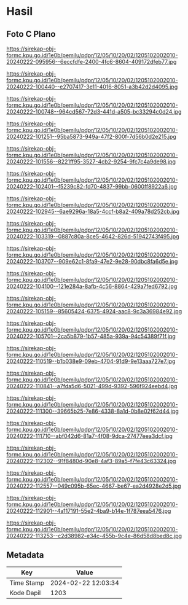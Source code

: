 # Hasil

## Foto C Plano

https://sirekap-obj-formc.kpu.go.id/1e0b/pemilu/pdpr/12/05/10/20/02/1205102002010-20240222-095956--6eccfdfe-2400-4fc6-8604-409172dfeb77.jpg

https://sirekap-obj-formc.kpu.go.id/1e0b/pemilu/pdpr/12/05/10/20/02/1205102002010-20240222-100440--e2707417-3e11-4016-8051-a3b42d2d4095.jpg

https://sirekap-obj-formc.kpu.go.id/1e0b/pemilu/pdpr/12/05/10/20/02/1205102002010-20240222-100748--964cd567-72d3-441d-a505-bc33294c0d24.jpg

https://sirekap-obj-formc.kpu.go.id/1e0b/pemilu/pdpr/12/05/10/20/02/1205102002010-20240222-101251--95ba5873-949a-47f2-800f-7d56b0d2e215.jpg

https://sirekap-obj-formc.kpu.go.id/1e0b/pemilu/pdpr/12/05/10/20/02/1205102002010-20240222-101556--8221ff95-3527-4cb2-9254-9fc7c4a9de98.jpg

https://sirekap-obj-formc.kpu.go.id/1e0b/pemilu/pdpr/12/05/10/20/02/1205102002010-20240222-102401--f5239c82-fd70-4837-99bb-0600ff8922a6.jpg

https://sirekap-obj-formc.kpu.go.id/1e0b/pemilu/pdpr/12/05/10/20/02/1205102002010-20240222-102945--6ae9296a-18a5-4ccf-b8a2-409a78d252cb.jpg

https://sirekap-obj-formc.kpu.go.id/1e0b/pemilu/pdpr/12/05/10/20/02/1205102002010-20240222-103319--0887c80a-8ce5-4642-826d-51942743f495.jpg

https://sirekap-obj-formc.kpu.go.id/1e0b/pemilu/pdpr/12/05/10/20/02/1205102002010-20240222-103707--909e62c1-8fa9-47e2-9e28-90dbc8fa6d5e.jpg

https://sirekap-obj-formc.kpu.go.id/1e0b/pemilu/pdpr/12/05/10/20/02/1205102002010-20240222-104100--121e284a-8afb-4c56-8864-429a7fed6792.jpg

https://sirekap-obj-formc.kpu.go.id/1e0b/pemilu/pdpr/12/05/10/20/02/1205102002010-20240222-105159--85605424-6375-4924-aac8-9c3a36984e92.jpg

https://sirekap-obj-formc.kpu.go.id/1e0b/pemilu/pdpr/12/05/10/20/02/1205102002010-20240222-105701--2ca5b879-1b57-485a-939a-94c54389f71f.jpg

https://sirekap-obj-formc.kpu.go.id/1e0b/pemilu/pdpr/12/05/10/20/02/1205102002010-20240222-110519--b1b038e9-09eb-4704-91d9-9e13aaa727e7.jpg

https://sirekap-obj-formc.kpu.go.id/1e0b/pemilu/pdpr/12/05/10/20/02/1205102002010-20240222-110841--a7fda5d6-5021-499d-9392-596f924eebd4.jpg

https://sirekap-obj-formc.kpu.go.id/1e0b/pemilu/pdpr/12/05/10/20/02/1205102002010-20240222-111300--39665b25-7e86-4338-8a1d-0b8e02f62d44.jpg

https://sirekap-obj-formc.kpu.go.id/1e0b/pemilu/pdpr/12/05/10/20/02/1205102002010-20240222-111710--abf042d6-81a7-4f08-9dca-27477eea3dcf.jpg

https://sirekap-obj-formc.kpu.go.id/1e0b/pemilu/pdpr/12/05/10/20/02/1205102002010-20240222-112302--91f8480d-90e8-4af3-89a5-f7fe43c63324.jpg

https://sirekap-obj-formc.kpu.go.id/1e0b/pemilu/pdpr/12/05/10/20/02/1205102002010-20240222-112557--049c095b-65ec-4667-be67-ea2d4928e2d5.jpg

https://sirekap-obj-formc.kpu.go.id/1e0b/pemilu/pdpr/12/05/10/20/02/1205102002010-20240222-112901--4a117191-55e2-4ba9-b14e-1f787eea5476.jpg

https://sirekap-obj-formc.kpu.go.id/1e0b/pemilu/pdpr/12/05/10/20/02/1205102002010-20240222-113253--c2d38982-e34c-455b-9c4e-86d58d8bed8c.jpg


## Metadata

| Key        | Value               |
| ---------- | ------------------- |
| Time Stamp | 2024-02-22 12:03:34 |
| Kode Dapil | 1203                |



